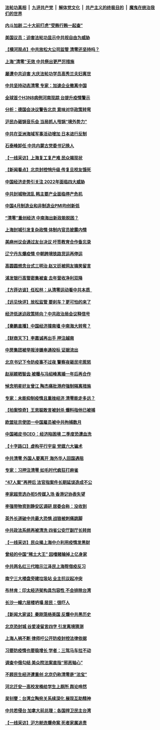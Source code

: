 ####  [法轮功真相](../../../../basic/blob/master/README.md?t=04302131) &nbsp;|&nbsp; [九评共产党](../../../../9ping.md/blob/master/README.md?t=04302131) &nbsp;|&nbsp; [解体党文化](../../../../jtdwh.md/blob/master/README.md?t=04302131)  &nbsp;|&nbsp; [共产主义的终极目的](../../../../gczydzjmd.md/blob/master/README.md?t=04302131) &nbsp;|&nbsp; [魔鬼在统治我们的世界](../../../../mgztzwmdsj.md/blob/master/README.md?t=04302131) 

#### [内斗加剧 二十大前打虎“受贿行贿一起查”](../pages/nsc413/n13724111.md?t=04302131) 

#### [美国议员：迫害法轮功显示中共视自由为威胁](../pages/nsc413/n13724087.md?t=04302131) 

#### [【横河观点】中共放松大公司监管 清零还坚持吗？](../pages/nsc413/n13723664.md?t=04302131) 

#### [上海“清零”无效 中共祭出更严厉措施](../pages/nsc413/n13724093.md?t=04302131) 

#### [屡遭中共迫害 大庆法轮功学员高秀兰夫妇离世](../pages/nsc413/n13723307.md?t=04302131) 

#### [中共坚持动态清零 专家：加速企业撤离中国](../pages/nsc413/n13724014.md?t=04302131) 

#### [全球首个H3N8病例河南现踪 台提升疫情警示](../pages/nsc413/n13724004.md?t=04302131) 

#### [分析：德国会决议警告北京 意味对华政策转弯](../pages/nsc413/n13723995.md?t=04302131) 

#### [沪民办砸锅音乐会 当局抓人甩锅“境外势力”](../pages/nsc413/n13723970.md?t=04302131) 

#### [中共在亚洲海域军事活动增加 日本进行反制](../pages/nsc413/n13723803.md?t=04302131) 

#### [石泰峰卸任 中共内蒙古党委书记换人](../pages/nsc413/n13723969.md?t=04302131) 

#### [【一线采访】上海复工复产难 民众揭现状](../pages/nsc413/n13723956.md?t=04302131) 

#### [【新闻看点】北京封控悄升级 传复旦校友饿死](../pages/nsc413/n13723660.md?t=04302131) 

#### [中国经济走势引关注 2022年面临四大威胁](../pages/nsc413/n13723658.md?t=04302131) 

#### [中共封城物流乱 韩主要产业面临停产危机](../pages/nsc413/n13723890.md?t=04302131) 

#### [中国4月制造业和非制造业PMI均创新低](../pages/nsc413/n13723801.md?t=04302131) 

#### [“清零”重创经济 中南海出新政能脱困？](../pages/nsc413/n13723520.md?t=04302131) 

#### [上海封城引发复杂政情 体制内官员披露内情](../pages/nsc413/n13723861.md?t=04302131) 

#### [美麻州议会通过友台决议 吁签教育合作备忘录](../pages/nsc413/n13723770.md?t=04302131) 


#### [辽宁丹东爆疫情 中朝跨境铁路货运再停运](../pages/nsc413/n13723747.md?t=04302131) 

#### [高圆圆想念台式三明治 赵又廷被网友搞笑留言](../pages/nsc413/n13723648.md?t=04302131) 

#### [浦发银行高管密集被查 去年营收净利双降](../pages/nsc413/n13723731.md?t=04302131) 

#### [【方菲访谈】任松林：从清零运动看中共本质  ](../pages/nsc413/n13723618.md?t=04302131) 

#### [【远见快评】放松监管 要刹车？更可怕的来了](../pages/nsc413/n13723638.md?t=04302131) 

#### [经济低迷迫政策转向？中共政治局会议释信号](../pages/nsc413/n13723610.md?t=04302131) 

#### [【秦鹏直播】中国经济撞南墙 中南海大转弯？](../pages/nsc413/n13723657.md?t=04302131) 

#### [【财商天下】李嘉诚再出手 押注越南](../pages/nsc413/n13723603.md?t=04302131) 

#### [中房集团被举报涉嫌串通投标 证据流出](../pages/nsc413/n13723611.md?t=04302131) 

#### [北京书记下令防疫事不过夜 警察夜砸民宅惹怒](../pages/nsc413/n13723632.md?t=04302131) 

#### [赵丽颖晒智齿 被曝与冯绍峰离婚一年后再合作](../pages/nsc413/n13723633.md?t=04302131) 

#### [悼念明星好友曾江 陶杰痛批港府强制隔离措施](../pages/nsc413/n13723612.md?t=04302131) 

#### [专家：未能抑制疫情且重挫经济 清零能走多远？](../pages/nsc413/n13723499.md?t=04302131) 

#### [【拍案惊奇】王思聪敢言被封杀 爆料指他已被捕](../pages/nsc413/n13723559.md?t=04302131) 

#### [欧盟驻京使团一中国雇员被中共拘捕数月](../pages/nsc413/n13723602.md?t=04302131) 

#### [中国褐皮书CEO：经济陷困境 二季度恐遭血洗](../pages/nsc413/n13723599.md?t=04302131) 

#### [【十字路口】虚构平行宇宙 党媒六大骗术](../pages/nsc413/n13723477.md?t=04302131) 

#### [中共清零 外国人要离开 海外华人回国遇阻](../pages/nsc413/n13723475.md?t=04302131) 

#### [专家：习押注清零 如毛时代疯狂打麻雀](../pages/nsc413/n13723589.md?t=04302131) 

#### [“47人案”再押后 法官指案件长期延误造成不公](../pages/nsc413/n13723595.md?t=04302131) 

#### [李家超竞选办拒5传媒入场 香港记协表失望](../pages/nsc413/n13723574.md?t=04302131) 

#### [李强带物资到静安区调研 居委会称：没收到](../pages/nsc413/n13723172.md?t=04302131) 

#### [英外长道破中共最大恐惧 战狼被刺痛跳脚](../pages/nsc413/n13723555.md?t=04302131) 

#### [中共政法系统再被清洗 四省公安厅副厅长转岗](../pages/nsc413/n13723525.md?t=04302131) 

#### [【一线采访】民众揭上海中介利用疫情发黑财](../pages/nsc413/n13723518.md?t=04302131) 

#### [曾经的中国“稀土大王” 因嗜赌输掉上亿身家](../pages/nsc413/n13723521.md?t=04302131) 

#### [中共两名红三代暗示江泽民上海帮借疫反习](../pages/nsc413/n13723408.md?t=04302131) 

#### [南宁三大楼盘旁建垃圾站 业主抗议起冲突](../pages/nsc413/n13723244.md?t=04302131) 

#### [布林肯：印太经济架构具包容性 不会排除台湾](../pages/nsc413/n13723445.md?t=04302131) 

#### [长沙一幢六层楼坍塌 居民：很吓人](../pages/nsc413/n13723164.md?t=04302131) 

#### [【新闻大家谈】秦刚笼络美国 反爆中共黑历史](../pages/nsc413/n13722995.md?t=04302131) 

#### [北京恐封城 谷爱凌留言四字 引发离境猜测](../pages/nsc413/n13723349.md?t=04302131) 

#### [上海人祸不断 律师吁公开防疫封控法律依据](../pages/nsc413/n13723309.md?t=04302131) 

#### [习要防疫情也要稳增长 学者：三驾马车拉不动](../pages/nsc413/n13723310.md?t=04302131) 

#### [调查中俄勾结 美众院法案直指“邪恶轴心”](../pages/nsc413/n13723270.md?t=04302131) 

#### [不顾民生经济遭重创 北京仍称清零是“法宝”](../pages/nsc413/n13723265.md?t=04302131) 

#### [河北迁安一高校发桶给学生上厕所 舆论哗然](../pages/nsc413/n13723204.md?t=04302131) 

#### [吴钊燮：台湾立陶宛关系续深化 展现互助精神](../pages/nsc413/n13723278.md?t=04302131) 

#### [中共若侵台 加拿大前总理：各国捍卫民主台湾](../pages/nsc413/n13723232.md?t=04302131) 

#### [【一线采访】沪方舱连爆命案 死者家属追责](../pages/nsc413/n13722483.md?t=04302131) 

